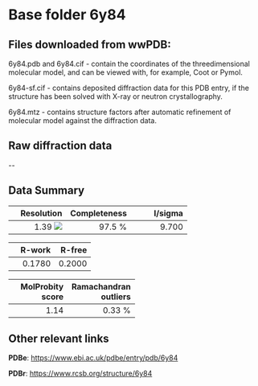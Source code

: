 # Base folder 6y84

## Files downloaded from wwPDB:

6y84.pdb and 6y84.cif - contain the coordinates of the threedimensional molecular model, and can be viewed with, for example, Coot or Pymol.

6y84-sf.cif - contains deposited diffraction data for this PDB entry, if the structure has been solved with X-ray or neutron crystallography.

6y84.mtz - contains structure factors after automatic refinement of molecular model against the diffraction data.

## Raw diffraction data

--<br> 

## Data Summary
|   | Resolution | Completeness| I/sigma |
|---|-------------:|----------------:|--------------:|
|   |1.39 ![](https://github.com/thorn-lab/coronavirus_structural_task_force/blob/master/outreach/ang.svg)|97.5  %|<img width=50/>9.700|

|   | **R-work**| **R-free**   
|---|-------------:|----------------:|           
||0.1780|0.2000|

|   |**MolProbity<br>score**| **Ramachandran<br>outliers** 
|---|-------------:|----------------:|
||1.14|0.33 %|

## Other relevant links 
**PDBe**:  https://www.ebi.ac.uk/pdbe/entry/pdb/6y84
 
**PDBr**: https://www.rcsb.org/structure/6y84 

